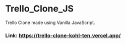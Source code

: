 # Trello_Clone_JS
Trello Clone made using Vanilla JavaScript.
### Link: https://trello-clone-kohl-ten.vercel.app/
